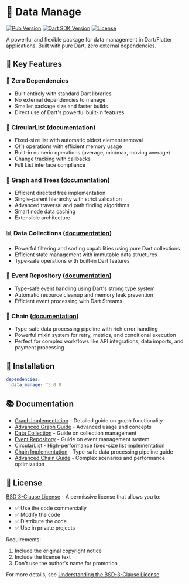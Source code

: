 # 🚀 Data Manage

[![Pub Version](https://img.shields.io/pub/v/data_manage)](https://pub.dev/packages/data_manage)
[![Dart SDK Version](https://badgen.net/pub/sdk-version/data_manage)](https://pub.dev/packages/data_manage)
[![License](https://img.shields.io/badge/license-BSD--3--Clause-blue.svg)](LICENSE)

A powerful and flexible package for data management in Dart/Flutter applications. Built with pure Dart, zero external dependencies.

## 🎯 Key Features

### 🌟 Zero Dependencies
- Built entirely with standard Dart libraries
- No external dependencies to manage
- Smaller package size and faster builds
- Direct use of Dart's powerful built-in features

### 🔄 CircularList ([documentation](doc/circular_list/README.md))
- Fixed-size list with automatic oldest element removal
- O(1) operations with efficient memory usage
- Built-in numeric operations (average, min/max, moving average)
- Change tracking with callbacks
- Full List interface compliance

### 🌳 Graph and Trees ([documentation](doc/graph/README.md))
- Efficient directed tree implementation
- Single-parent hierarchy with strict validation
- Advanced traversal and path finding algorithms
- Smart node data caching
- Extensible architecture

### 📊 Data Collections ([documentation](doc/data_collection/README.md))
- Powerful filtering and sorting capabilities using pure Dart collections
- Efficient state management with immutable data structures
- Type-safe operations with built-in Dart features

### 🚀 Event Repository ([documentation](doc/event_repository/README.md))
- Type-safe event handling using Dart's strong type system
- Automatic resource cleanup and memory leak prevention
- Efficient event processing with Dart Streams

### 🔗 Chain ([documentation](doc/chain/README.md))
- Type-safe data processing pipeline with rich error handling
- Powerful mixin system for retry, metrics, and conditional execution
- Perfect for complex workflows like API integrations, data imports, and payment processing

## 🎯 Installation

```yaml
dependencies:
  data_manage: ^3.0.0
```

## 📚 Documentation

- [Graph Implementation](doc/graph/README.md) - Detailed guide on graph functionality
- [Advanced Graph Guide](doc/graph/ADVANCED.md) - Advanced usage and concepts
- [Data Collection](doc/data_collection/README.md) - Guide on collection management
- [Event Repository](doc/event_repository/README.md) - Guide on event management system
- [CircularList](doc/circular_list/README.md) - High-performance fixed-size list implementation
- [Chain Implementation](doc/chain/README.md) - Type-safe data processing pipeline guide
- [Advanced Chain Guide](doc/chain/ADVANCED.md) - Complex scenarios and performance optimization

## 📄 License

[BSD 3-Clause License](LICENSE) - A permissive license that allows you to:
- ✅ Use the code commercially
- ✅ Modify the code
- ✅ Distribute the code
- ✅ Use in private projects

Requirements:
1. Include the original copyright notice
2. Include the license text
3. Don't use the author's name for promotion

For more details, see [Understanding the BSD-3-Clause License](https://opensource.org/licenses/BSD-3-Clause) 